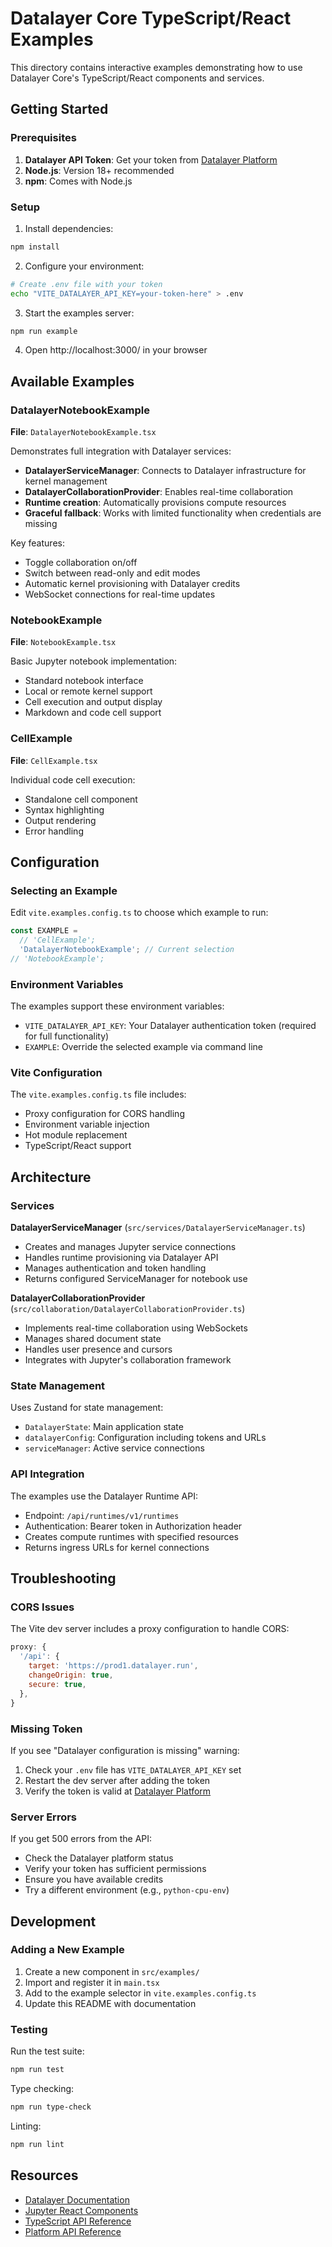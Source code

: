 # Datalayer Core TypeScript/React Examples

This directory contains interactive examples demonstrating how to use Datalayer Core's TypeScript/React components and services.

## Getting Started

### Prerequisites

1. **Datalayer API Token**: Get your token from [Datalayer Platform](https://datalayer.app/)
2. **Node.js**: Version 18+ recommended
3. **npm**: Comes with Node.js

### Setup

1. Install dependencies:

```bash
npm install
```

2. Configure your environment:

```bash
# Create .env file with your token
echo "VITE_DATALAYER_API_KEY=your-token-here" > .env
```

3. Start the examples server:

```bash
npm run example
```

4. Open http://localhost:3000/ in your browser

## Available Examples

### DatalayerNotebookExample

**File**: `DatalayerNotebookExample.tsx`

Demonstrates full integration with Datalayer services:

- **DatalayerServiceManager**: Connects to Datalayer infrastructure for kernel management
- **DatalayerCollaborationProvider**: Enables real-time collaboration
- **Runtime creation**: Automatically provisions compute resources
- **Graceful fallback**: Works with limited functionality when credentials are missing

Key features:

- Toggle collaboration on/off
- Switch between read-only and edit modes
- Automatic kernel provisioning with Datalayer credits
- WebSocket connections for real-time updates

### NotebookExample

**File**: `NotebookExample.tsx`

Basic Jupyter notebook implementation:

- Standard notebook interface
- Local or remote kernel support
- Cell execution and output display
- Markdown and code cell support

### CellExample

**File**: `CellExample.tsx`

Individual code cell execution:

- Standalone cell component
- Syntax highlighting
- Output rendering
- Error handling

## Configuration

### Selecting an Example

Edit `vite.examples.config.ts` to choose which example to run:

```typescript
const EXAMPLE =
  // 'CellExample';
  'DatalayerNotebookExample'; // Current selection
// 'NotebookExample';
```

### Environment Variables

The examples support these environment variables:

- `VITE_DATALAYER_API_KEY`: Your Datalayer authentication token (required for full functionality)
- `EXAMPLE`: Override the selected example via command line

### Vite Configuration

The `vite.examples.config.ts` file includes:

- Proxy configuration for CORS handling
- Environment variable injection
- Hot module replacement
- TypeScript/React support

## Architecture

### Services

**DatalayerServiceManager** (`src/services/DatalayerServiceManager.ts`)

- Creates and manages Jupyter service connections
- Handles runtime provisioning via Datalayer API
- Manages authentication and token handling
- Returns configured ServiceManager for notebook use

**DatalayerCollaborationProvider** (`src/collaboration/DatalayerCollaborationProvider.ts`)

- Implements real-time collaboration using WebSockets
- Manages shared document state
- Handles user presence and cursors
- Integrates with Jupyter's collaboration framework

### State Management

Uses Zustand for state management:

- `DatalayerState`: Main application state
- `datalayerConfig`: Configuration including tokens and URLs
- `serviceManager`: Active service connections

### API Integration

The examples use the Datalayer Runtime API:

- Endpoint: `/api/runtimes/v1/runtimes`
- Authentication: Bearer token in Authorization header
- Creates compute runtimes with specified resources
- Returns ingress URLs for kernel connections

## Troubleshooting

### CORS Issues

The Vite dev server includes a proxy configuration to handle CORS:

```javascript
proxy: {
  '/api': {
    target: 'https://prod1.datalayer.run',
    changeOrigin: true,
    secure: true,
  },
}
```

### Missing Token

If you see "Datalayer configuration is missing" warning:

1. Check your `.env` file has `VITE_DATALAYER_API_KEY` set
2. Restart the dev server after adding the token
3. Verify the token is valid at [Datalayer Platform](https://datalayer.app/)

### Server Errors

If you get 500 errors from the API:

- Check the Datalayer platform status
- Verify your token has sufficient permissions
- Ensure you have available credits
- Try a different environment (e.g., `python-cpu-env`)

## Development

### Adding a New Example

1. Create a new component in `src/examples/`
2. Import and register it in `main.tsx`
3. Add to the example selector in `vite.examples.config.ts`
4. Update this README with documentation

### Testing

Run the test suite:

```bash
npm run test
```

Type checking:

```bash
npm run type-check
```

Linting:

```bash
npm run lint
```

## Resources

- [Datalayer Documentation](https://docs.datalayer.app/)
- [Jupyter React Components](https://jupyter-react.datalayer.tech/)
- [TypeScript API Reference](https://core.datalayer.tech/typescript/)
- [Platform API Reference](https://prod1.datalayer.run/api/runtimes/v1/ui/)
